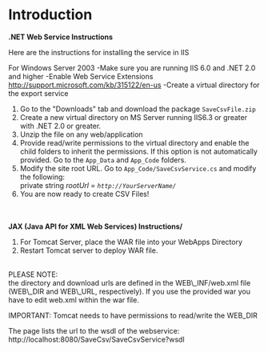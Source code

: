 # Introduction #

<b> .NET Web Service Instructions </b>

Here are the instructions for installing the service in IIS

For Windows Server 2003
-Make sure you are running IIS 6.0 and .NET 2.0 and higher
-Enable Web Service Extensions
http://support.microsoft.com/kb/315122/en-us
-Create a virtual directory for the export service

1. Go to the "Downloads" tab and download the package `SaveCsvFile.zip` <br />
2. Create a new virtual directory on MS Server running IIS6.3 or greater with .NET 2.0 or greater.<br />
3. Unzip the file on any web/application <br />
4. Provide read/write permissions to the virtual directory and enable the child folders to inherit the permissions. If this option is not automatically provided. Go to the `App_Data` and `App_Code` folders.<br />
5. Modify the site root URL. Go to `App_Code/SaveCsvService.cs` and modify the following:<br />private string _rootUrl = `http://YourServerName/`_<br />
6. You are now ready to create CSV Files!

<br /><br />
<b>JAX (Java API for XML Web Services) Instructions/ </b>
<br />

1. For Tomcat Server, place the WAR file into your WebApps Directory<br />
2. Restart Tomcat server to deploy WAR file.
<br />
PLEASE NOTE:<br />
the directory and download urls are defined in the WEB\_INF/web.xml file (WEB\_DIR and WEB\_URL, respectively). If you use the provided war you have to edit web.xml within the war file.

IMPORTANT: Tomcat needs to have permissions to read/write the WEB\_DIR

The page lists the url to the wsdl of the webservice:
http://localhost:8080/SaveCsv/SaveCsvService?wsdl